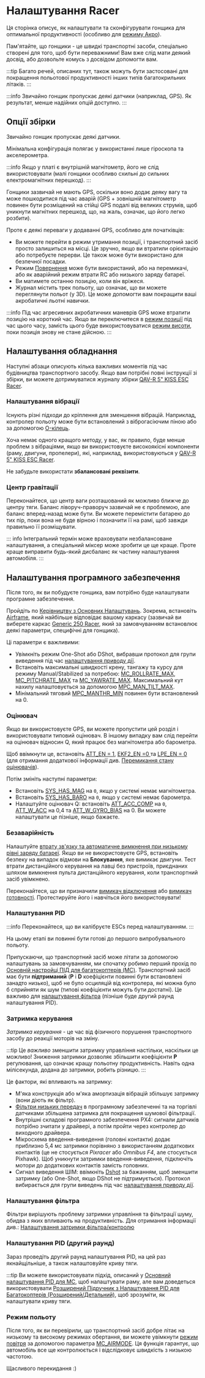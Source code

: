 # Налаштування Racer

Ця сторінка описує, як налаштувати та сконфігурувати гонщика для оптимальної продуктивності (особливо для [режиму Акро](../flight_modes_mc/acro.md)).

Пам'ятайте, що гонщики - це швидкі транспортні засоби, спеціально створені для того, щоб бути переважними! Вам вже слід мати деякий досвід, або дозвольте комусь з досвідом допомогти вам.

:::tip
Багато речей, описаних тут, також можуть бути застосовані для покращення польотової продуктивності інших типів багатокрильних літаків.
:::

:::info
Звичайно гонщик пропускає деякі датчики (наприклад, GPS).
Як результат, менше надійних опцій доступно.
:::

## Опції збірки

Звичайно гонщик пропускає деякі датчики.

Мінімальна конфігурація полягає у використанні лише гіроскопа та акселерометра.

:::info
Якщо у платі є внутрішній магнітометр, його не слід використовувати (малі гонщики особливо схильні до сильних електромагнітних перешкод).
:::

Гонщики зазвичай не мають GPS, оскільки воно додає деяку вагу та може пошкодитися під час аварій (GPS + зовнішній магнітометр повинен бути розміщений на стійці GPS подалі від великих струмів, щоб уникнути магнітних перешкод, що, на жаль, означає, що його легко розбити).

Проте є деякі переваги у додаванні GPS, особливо для початківців:

- Ви можете перейти в режим утримання позиції, і транспортний засіб просто залишиться на місці. Це зручно, якщо ви втратили орієнтацію або потребуєте перерви. Це також може бути використано для безпечної посадки.
- Режим [Повернення](../flight_modes_mc/return.md) може бути використаний, або на перемикачі, або як аварійний режим втрати RC або низького заряду батареї.
- Ви матимете останню позицію, коли він вріжеся.
- Журнал містить трек польоту, що означає, що ви можете переглянути польот (у 3D). Це може допомогти вам покращити ваші акробатичні льотні навички.

:::info Під час агресивних акробатичних маневрів GPS може втратити позицію на короткий час. Якщо ви переключитеся в [режим позиції](../flight_modes_mc/position.md) під час цього часу, замість цього буде використовуватися [режим висоти](../flight_modes_mc/altitude.md), поки позиція знову не стане дійсною.
:::

## Налаштування обладнання

Наступні абзаци описують кілька важливих моментів під час будівництва транспортного засобу. Якщо вам потрібні повні інструкції зі збірки, ви можете дотримуватися журналу збірки [QAV-R 5" KISS ESC Racer](../frames_multicopter/qav_r_5_kiss_esc_racer.md).

### Налаштування вібрації

Існують різні підходи до кріплення для зменшення вібрацій. Наприклад, контролер польоту може бути встановлений з віброгасіючим піною або за допомогою [O-кілець](../frames_multicopter/qav_r_5_kiss_esc_racer.md#mounting).

Хоча немає одного кращого методу, у вас, як правило, буде менше проблем з вібраціями, якщо ви використовуєте високоякісні компоненти (раму, двигуни, пропелери), які, наприклад, використовуються у [QAV-R 5" KISS ESC Racer](../frames_multicopter/qav_r_5_kiss_esc_racer.md).

Не забудьте використати **збалансовані реквізити**.

### Центр гравітації

Переконайтеся, що центр ваги розташований як можливо ближче до центру тяги. Баланс ліворуч-праворуч зазвичай не є проблемою, але баланс вперед-назад може бути. Ви можете перемістити батарею до тих пір, поки вона не буде вірною і позначити її на рамі, щоб завжди правильно її розміщувати.

::: info
Інтегральний термін може враховувати незбалансоване налаштування, а спеціальний міксер може зробити це ще краще.
Проте краще виправити будь-який дисбаланс як частину налаштування автомобіля.
:::

## Налаштування програмного забезпечення

Після того, як ви побудуєте гонщика, вам потрібно буде налаштувати програмне забезпечення.

Пройдіть по [Керівництву з Основних Налаштувань](../config/index.md). Зокрема, встановіть [Airframe](../config/airframe.md), який найбільше відповідає вашому каркасу (зазвичай ви виберете каркас [Generic 250 Racer](../airframes/airframe_reference.md#copter_quadrotor_x_generic_250_racer), який за замовчуванням встановлює деякі параметри, специфічні для гонщика).

Ці параметри є важливими:

- Увімкніть режим One-Shot або DShot, вибравши протокол для групи виведення під час [налаштування приводу дії](../config/actuators.md).
- Встановіть максимальні швидкості крену, тангажу та курсу для режиму Manual/Stabilized за потребою: [MC_ROLLRATE_MAX](../advanced_config/parameter_reference.md#MC_ROLLRATE_MAX), [MC_PITCHRATE_MAX](../advanced_config/parameter_reference.md#MC_PITCHRATE_MAX) та [MC_YAWRATE_MAX](../advanced_config/parameter_reference.md#MC_YAWRATE_MAX). Максимальний кут нахилу налаштовується за допомогою [MPC_MAN_TILT_MAX](../advanced_config/parameter_reference.md#MPC_MAN_TILT_MAX).
- Мінімальний тяговий [MPC_MANTHR_MIN](../advanced_config/parameter_reference.md#MPC_MANTHR_MIN) повинен бути встановлений на 0.

### Оцінювач

Якщо ви використовуєте GPS, ви можете пропустити цей розділ і використовувати типовий оцінювач. В іншому випадку вам слід перейти на оцінювач відносин Q, який працює без магнітометра або барометра.

Щоб ввімкнути це, встановіть [ATT_EN = 1](../advanced_config/parameter_reference.md#ATT_EN), [EKF2_EN =0 ](../advanced_config/parameter_reference.md#EKF2_EN) та [LPE_EN = 0](../advanced_config/parameter_reference.md#LPE_EN) (для отримання додаткової інформації див. [Перемикання стану оцінювачів](../advanced/switching_state_estimators.md#how-to-enable-different-estimators)).

Потім змініть наступні параметри:

- Встановіть [SYS_HAS_MAG](../advanced_config/parameter_reference.md#SYS_HAS_MAG) на `0`, якщо у системі немає магнітометра.
- Встановіть [SYS_HAS_BARO](../advanced_config/parameter_reference.md#SYS_HAS_BARO) на `0`, якщо у системі немає барометра.
- Налаштуйте оцінювач Q: встановіть [ATT_ACC_COMP](../advanced_config/parameter_reference.md#ATT_ACC_COMP) на `0`, [ATT_W_ACC](../advanced_config/parameter_reference.md#ATT_W_ACC) на 0,4 та [ATT_W_GYRO_BIAS](../advanced_config/parameter_reference.md#ATT_W_GYRO_BIAS) на 0. Ви можете налаштувати це пізніше, якщо бажаєте.

### Безаварійність

Налаштуйте [втрату зв'язку та автоматичне вимкнення при низькому рівні заряду батареї](../config/safety.md). Якщо ви не використовуєте GPS, встановіть безпеку на випадок відмови на **Блокування**, яке вимикає двигуни. Тест втрати дистанційного керування на лавці без пристроїв, приєднаних шляхом вимкнення пульта дистанційного керування, коли транспортний засіб увімкнено.

Переконайтеся, що ви призначили [вимикач відключення](../config/safety.md#kill-switch) або [вимикач готовності](../config/safety.md#arm-disarm-switch). Протестируйте його і навчіться його використовувати!

### Налаштування PID

:::info
Переконайтеся, що ви калібруєте ESCs перед налаштуванням.
:::

На цьому етапі ви повинні бути готові до першого випробувального польоту.

Припускаючи, що транспортний засіб може літати за допомогою налаштувань за замовчуванням, ми спочатку робимо перший прохід по [Основній настройці ПІД для багатокоптерів (MC)](../config_mc/pid_tuning_guide_multicopter_basic.md). Транспортний засіб має бути **підтриманий** (**P** і **D** коефіцієнти повинні бути встановлені занадто низько), щоб не було осциляцій від контролера, які можна було б сприйняти як шум (типові коефіцієнти можуть бути достатні). Це важливо для [налаштування фільтра](#filter-tuning) (пізніше буде другий раунд налаштування PID).

### Затримка керування

_Затримка керування_ - це час від фізичного порушення транспортного засобу до реакції моторів на зміну.

:::tip
Це _важливо_ зменшити затримку управління настільки, наскільки це можливо! Зниження затримки дозволяє збільшити коефіцієнти **P** регулювання, що означає кращу польотну продуктивність. Навіть одна мілісекунда, додана до затримки, робить різницю.
:::

Це фактори, які впливають на затримку:

- М'яка конструкція або м'яка амортизація вібрацій збільшує затримку (вони діють як фільтр).
- [Фільтри низьких передач](../config_mc/filter_tuning.md) в програмному забезпеченні та на торгівлі датчиками збільшена затримка для покращення шумової фільтрації.
- Внутрішні складові програмного забезпечення PX4: сигнали датчиків потрібно зчитати у драйвері, а потім пройти через контролер до виходного драйвера.
- Мікросхема введення-виведення (головні контакти) додає приблизно 5,4 мс затримки порівняно з використанням додаткових контактів (це не стосується _Pixracer_ або _Omnibus F4_, але стосується Pixhawk). Щоб уникнути затримки введення-виведення, підключіть мотори до додаткових контактів замість головних.
- Сигнал виведення ШІМ: ввімкніть [Dshot](../peripherals/dshot.md) за бажанням, щоб зменшити затримку (або One-Shot, якщо DShot не підтримується). Протокол вибирається для групи виведень під час [налаштування приводу дії](../config/actuators.md).

### Налаштування фільтра

Фільтри вирішують проблему затримки управління та фільтрації шуму, обидва з яких впливають на продуктивність. Для отримання інформації див.: [Налаштування затримки фільтра/контролю](../config_mc/filter_tuning.md)

### Налаштування PID (другий раунд)

Зараз проведіть другий раунд налаштування PID, на цей раз якнайщільніше, а також налаштовуйте криву тяги.

:::tip
Ви можете використовувати підхід, описаний у [Основний налаштування PID для MC](../config_mc/pid_tuning_guide_multicopter_basic.md), щоб налаштувати раму, але вам доведеться використовувати [Розширений Підручник з Налаштування PID для Багатокоптерів (Розширений/Детальний)](../config_mc/pid_tuning_guide_multicopter.md#thrust-curve), щоб зрозуміти, як налаштувати криву тяги.

### Режим польоту

Після того, як ви перевірили, що транспортний засіб добре літає на низькому та високому режимах обертання, ви можете увімкнути [режим повітря](../config_mc/pid_tuning_guide_multicopter.md#airmode) за допомогою параметра [MC_AIRMODE](../advanced_config/parameter_reference.md#MC_AIRMODE). Ця функція гарантує, що автомобіль все ще контролюється і відслідковує швидкість з низькою частотою.

Щасливого перекидання :)
